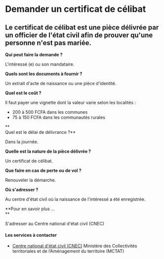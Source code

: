 # Demander un certificat de célibat

Le certificat de célibat est une pièce délivrée par un officier de l'état civil afin de prouver qu'une personne n'est pas mariée.
---------------------------------------------------------------------------------------------------------------------------------

**Qui peut faire la demande ?**

L'intéressé (e) ou son mandataire.  

**Quels sont les documents à fournir ?**

Un extrait d'acte de naissance ou une pièce d'identité.  
  
**Quel est le coût ?**  
  
Il faut payer une vignette dont la valeur varie selon les localités :  

*   200 à 500 FCFA dans les communes
*   75 à 150 FCFA dans les communautés rurales  
    

**  
Quel est le délai de délivrance ?**

Dans la journée.

**Quelle est la nature de la pièce délivrée ?**  
  
Un certificat de célibat.  
  
**Que faire en cas de perte ou de vol ?**

Renouveler la démarche.  

**Où s'adresser ?**

Au centre d'état civil où la naissance de l'intéressé a été enregistrée.  

**Pour en savoir plus ...  
**

S'adresser au Centre national d'état civil (CNEC)

#### Les services à contacter

*   [Centre national d'état civil (CNEC)](../../../services/centre-national-detat-civil-cnec.md) Ministère des Collectivités territoriales et de l’Aménagement du territoire (MCTAT)